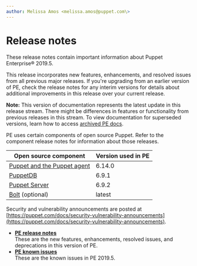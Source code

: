 ```yaml
---
author: Melissa Amos <melissa.amos@puppet.com\>
---
```


# Release notes

These release notes contain important information about Puppet Enterprise® 2019.5.

This release incorporates new features, enhancements, and resolved issues from all previous major releases. If you're upgrading from an earlier version of PE, check the release notes for any interim versions for details about additional improvements in this release over your current release.

**Note:** This version of documentation represents the latest update in this release stream. There might be differences in features or functionality from previous releases in this stream. To view documentation for superseded versions, learn how to access [archived PE docs](archived_pe_docs.md#).

PE uses certain components of open source Puppet. Refer to the component release notes for information about those releases.

|Open source component|Version used in PE|
|---------------------|------------------|
|[Puppet and the Puppet agent](https://puppet.com/docs/puppet/latest/release_notes_puppet.html)|6.14.0|
|[PuppetDB](https://puppet.com/docs/puppetdb/latest/release_notes.html)|6.9.1|
|[Puppet Server](https://puppet.com/docs/puppetserver/latest/release_notes.html)|6.9.2|
|[Bolt](https://puppet.com/docs/bolt/latest/bolt_release_notes.html) \(optional\) |latest|

Security and vulnerability announcements are posted at [https://puppet.com/docs/security-vulnerability-announcements](https://puppet.com/docs/security-vulnerability-announcements).

-   **[PE release notes](release_notes_pe.md#)**  
These are the new features, enhancements, resolved issues, and deprecations in this version of PE.
-   **[PE known issues](known_issues_pe.md#)**  
These are the known issues in PE 2019.5.

